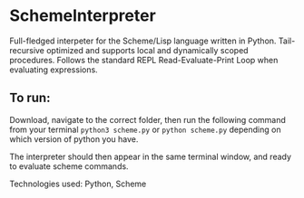 # SchemeInterpreter

Full-fledged interpeter for the Scheme/Lisp language written in Python. Tail-recursive optimized and supports local and dynamically scoped procedures. Follows the standard REPL Read-Evaluate-Print Loop when evaluating expressions.

## To run:
 
Download, navigate to the correct folder, then run the following command from your terminal
`python3 scheme.py` or `python scheme.py` depending on which version of python you have.

The interpreter should then appear in the same terminal window, and ready to evaluate scheme commands.

Technologies used: Python, Scheme